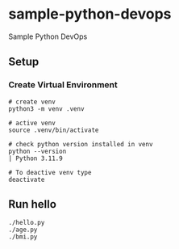 # sample-python-devops
Sample Python DevOps

## Setup
### Create Virtual Environment
```
# create venv
python3 -m venv .venv

# active venv
source .venv/bin/activate

# check python version installed in venv
python --version
| Python 3.11.9

# To deactive venv type
deactivate
```

## Run hello
```
./hello.py
./age.py
./bmi.py
```